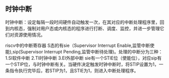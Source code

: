 时钟中断
------
时钟中断：设定每隔一段时间硬件自动触发一次，在其对应的中断处理程序里，回到内核态，强制对用户态或内核态的程序进行打断、调度、监控，并进一步管理它们对资源使用情况。

riscv中的中断寄存器
S态的有sie（Supervisor Interrupt Enable,监管中断使能),sip(Supervisor Interrupt Pending,监管中断待处理)。处理的中断分为三种：
1.SI软件中断 2.TI时钟中断 3.EI外部中断
sie有一个STIE位（使能位），对应sip有一个STIP位，与时钟中断有关。当硬件决定触发时钟中断时，将STIP设置为1，一条指令执行完毕后，若STIP为1，且STIE为1，则进入中断处理程序。